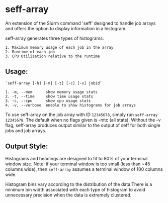 # seff-array 

An extension of the Slurm command 'seff' designed to handle job arrays and offers the option to display information in a histogram.       

seff-array generates three types of histograms: 

    1. Maximum memory usage of each job in the array
    2. Runtime of each job
    3. CPU Utilization relative to the runtime

## Usage:

    `seff-array [-h] [-m] [-t] [-c] [-v] jobid`

    1. -m, --mem      show memory usage stats
    2. -t, --time     show time usage stats
    3. -c, --cpu      show cpu usage stats
    4. -v, --verbose  enable to show histograms for job arrays

To use seff-array on the job array with ID `12345678`, simply run `seff-array 12345678`.
The default when no flags given is -mtc (all stats). 
Without the -v flag, seff-array produces output similar to the output of seff for both single jobs and job arrays.


## Output Style:
Histograms and headings are designed to fit to 80% of your terminal window size. 
Note: if your terminal window is too small (less than ~45 columns wide), then `seff-array` assumes
a terminal window of 100 columns wide. 

Histogram bins vary according to the distribution of the data.There is a minimum bin width associated with each 
type of histogram to avoid unnecessary precision when the data is extremely clustered. 
